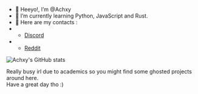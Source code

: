 - 👋 Heeyo!, I’m @Achxy
- 🌱 I’m currently learning Python, JavaScript and Rust.
- 👀 Here are my contacts :
- - [Discord](https://discord.com/users/767102436527177748)
- - [Reddit](https://www.reddit.com/user/a_very_happy_person)


![Achxy's GitHub stats](https://github-readme-stats.vercel.app/api?username=Achxy&count_private=true&show_icons=true&theme=dark)

Really busy irl due to academics so you might find some ghosted projects around here. \
Have a great day tho :)

